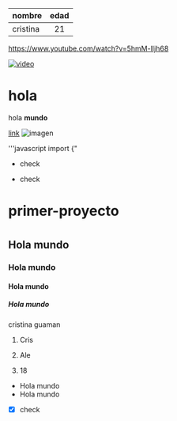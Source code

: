 |nombre | edad |
|------|:-------:|
|cristina | 21 |

https://www.youtube.com/watch?v=5hmM-lIjh68


[![video](https://img.youtube.com/vi/5hmM-lIjh68/0.jpg)](www.youtube.com/watch?v=5hmM-lIjh68)

<h1> hola </h1>
<p> hola <strong> mundo </strong> </p>



[link](http://aulavirtual.itq.edu.ec/login/index.php)
![imagen](http://itq.edu.ec/)


'''javascript
import {"
* check
- check

# primer-proyecto <h1>

## Hola mundo
### Hola mundo
#### Hola mundo
##### Hola mundo

cristina guaman

1. Cris

2. Ale
3. 18



- Hola mundo
- Hola mundo
- [x] check 
